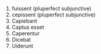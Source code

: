 1. fuissent (pluperfect subjunctive)
2. cepissent (pluperfect subjunctive)
3. Capiebant
4. Captus esset
5. Caperentur
6. Dicebat
7. Uiderunt
